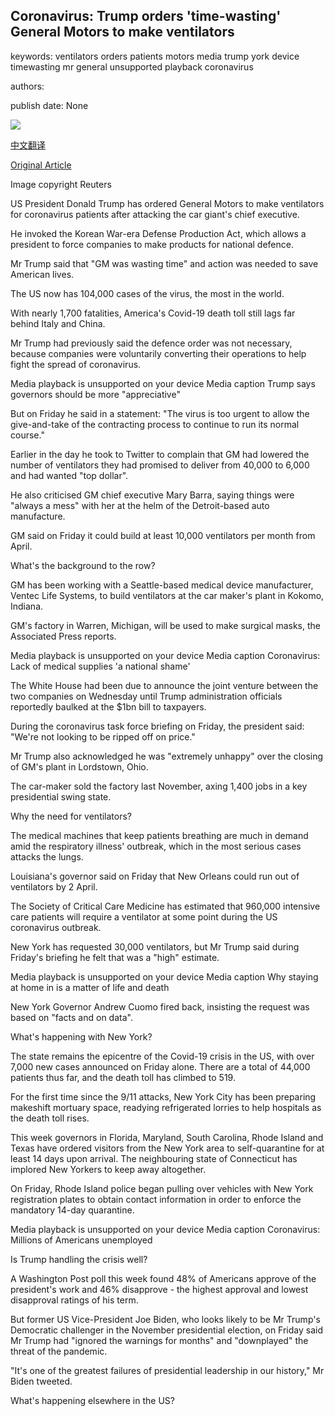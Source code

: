 ## Coronavirus: Trump orders 'time-wasting' General Motors to make ventilators

keywords: ventilators orders patients motors media trump york device timewasting mr general unsupported playback coronavirus

authors: 

publish date: None

![](https://ichef.bbci.co.uk/news/1024/branded_news/3ACF/production/_111455051_trump.jpg)

[中文翻译](Coronavirus%3A%20Trump%20orders%20%27time-wasting%27%20General%20Motors%20to%20make%20ventilators_zh.md)

[Original Article](https://www.bbc.com/news/52071611)

Image copyright Reuters

US President Donald Trump has ordered General Motors to make ventilators for coronavirus patients after attacking the car giant's chief executive.

He invoked the Korean War-era Defense Production Act, which allows a president to force companies to make products for national defence.

Mr Trump said that "GM was wasting time" and action was needed to save American lives.

The US now has 104,000 cases of the virus, the most in the world.

With nearly 1,700 fatalities, America's Covid-19 death toll still lags far behind Italy and China.

Mr Trump had previously said the defence order was not necessary, because companies were voluntarily converting their operations to help fight the spread of coronavirus.

Media playback is unsupported on your device Media caption Trump says governors should be more "appreciative"

But on Friday he said in a statement: "The virus is too urgent to allow the give-and-take of the contracting process to continue to run its normal course."

Earlier in the day he took to Twitter to complain that GM had lowered the number of ventilators they had promised to deliver from 40,000 to 6,000 and had wanted "top dollar".

He also criticised GM chief executive Mary Barra, saying things were "always a mess" with her at the helm of the Detroit-based auto manufacture.

GM said on Friday it could build at least 10,000 ventilators per month from April.

What's the background to the row?

GM has been working with a Seattle-based medical device manufacturer, Ventec Life Systems, to build ventilators at the car maker's plant in Kokomo, Indiana.

GM's factory in Warren, Michigan, will be used to make surgical masks, the Associated Press reports.

Media playback is unsupported on your device Media caption Coronavirus: Lack of medical supplies 'a national shame'

The White House had been due to announce the joint venture between the two companies on Wednesday until Trump administration officials reportedly baulked at the $1bn bill to taxpayers.

During the coronavirus task force briefing on Friday, the president said: "We're not looking to be ripped off on price."

Mr Trump also acknowledged he was "extremely unhappy" over the closing of GM's plant in Lordstown, Ohio.

The car-maker sold the factory last November, axing 1,400 jobs in a key presidential swing state.

Why the need for ventilators?

The medical machines that keep patients breathing are much in demand amid the respiratory illness' outbreak, which in the most serious cases attacks the lungs.

Louisiana's governor said on Friday that New Orleans could run out of ventilators by 2 April.

The Society of Critical Care Medicine has estimated that 960,000 intensive care patients will require a ventilator at some point during the US coronavirus outbreak.

New York has requested 30,000 ventilators, but Mr Trump said during Friday's briefing he felt that was a "high" estimate.

Media playback is unsupported on your device Media caption Why staying at home in is a matter of life and death

New York Governor Andrew Cuomo fired back, insisting the request was based on "facts and on data".

What's happening with New York?

The state remains the epicentre of the Covid-19 crisis in the US, with over 7,000 new cases announced on Friday alone. There are a total of 44,000 patients thus far, and the death toll has climbed to 519.

For the first time since the 9/11 attacks, New York City has been preparing makeshift mortuary space, readying refrigerated lorries to help hospitals as the death toll rises.

This week governors in Florida, Maryland, South Carolina, Rhode Island and Texas have ordered visitors from the New York area to self-quarantine for at least 14 days upon arrival. The neighbouring state of Connecticut has implored New Yorkers to keep away altogether.

On Friday, Rhode Island police began pulling over vehicles with New York registration plates to obtain contact information in order to enforce the mandatory 14-day quarantine.

Media playback is unsupported on your device Media caption Coronavirus: Millions of Americans unemployed

Is Trump handling the crisis well?

A Washington Post poll this week found 48% of Americans approve of the president's work and 46% disapprove - the highest approval and lowest disapproval ratings of his term.

But former US Vice-President Joe Biden, who looks likely to be Mr Trump's Democratic challenger in the November presidential election, on Friday said Mr Trump had "ignored the warnings for months" and "downplayed" the threat of the pandemic.

"It's one of the greatest failures of presidential leadership in our history," Mr Biden tweeted.

What's happening elsewhere in the US?
